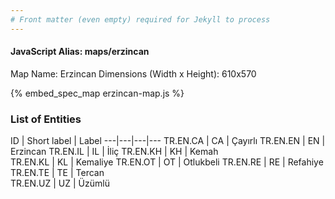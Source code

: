 ```yaml
---
# Front matter (even empty) required for Jekyll to process
---
```


#### JavaScript Alias: maps/erzincan

Map Name: Erzincan
Dimensions (Width x Height): 610x570



{% embed_spec_map erzincan-map.js %}

### List of Entities

ID | Short label | Label
---|---|---|---
TR.EN.CA | CA | Çayırlı
TR.EN.EN | EN | Erzincan
TR.EN.IL | IL | İliç
TR.EN.KH | KH | Kemah		
TR.EN.KL | KL | Kemaliye
TR.EN.OT | OT | Otlukbeli
TR.EN.RE | RE | Refahiye
TR.EN.TE | TE | Tercan		
TR.EN.UZ | UZ | Üzümlü